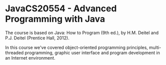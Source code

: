# JavaCS20554 - Advanced Programming with Java
The course is based on Java: How to Program (9th ed.), by H.M. Deitel and P.J. Deitel (Prentice Hall, 2012).

In this course we've covered object-oriented programming principles, multi-threaded programming, graphic user interface and program development in an Internet environment.
